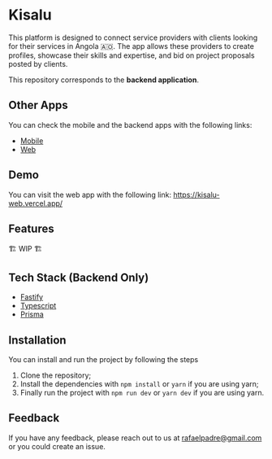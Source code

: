 
# Kisalu

This platform is designed to connect service providers with clients looking for their services in Angola 🇦🇴. The app allows these providers to create profiles, showcase their skills and expertise, and bid on project proposals posted by clients.

This repository corresponds to the **backend application**.

## Other Apps

You can check the mobile and the backend apps with the following links:

- [Mobile]()
- [Web](https://github.com/rafaelwillen/kisalu-web)


## Demo

You can visit the web app with the following link: https://kisalu-web.vercel.app/


## Features

🏗️ WIP 🏗️

## Tech Stack (Backend Only)

- [Fastify](https://www.fastify.io/)
- [Typescript](https://www.typescriptlang.org/)
- [Prisma](https://www.prisma.io/)


## Installation

You can install and run the project by following the steps

1. Clone the repository;
2. Install the dependencies with `npm install` or `yarn` if you are using yarn;
3. Finally run the project with `npm run dev` or `yarn dev` if you are using yarn.

## Feedback

If you have any feedback, please reach out to us at rafaelpadre@gmail.com or you could create an issue.

